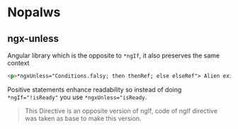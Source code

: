 # Nopalws

## ngx-unless

Angular library which is the opposite to `*ngIf`, it also preserves the same context

```html
<p>*ngxUnless="Conditions.falsy; then thenRef; else elseRef"> Alien exists</p>
```

Positive statements enhance readability so instead of doing `*ngIf="!isReady"` you use `*ngxUnless="isReady`.

> This Directive is an opposite version of ngIf, code of ngIf directive was taken as base to make this version.

